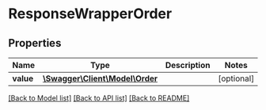 # ResponseWrapperOrder

## Properties
Name | Type | Description | Notes
------------ | ------------- | ------------- | -------------
**value** | [**\Swagger\Client\Model\Order**](Order.md) |  | [optional] 

[[Back to Model list]](../README.md#documentation-for-models) [[Back to API list]](../README.md#documentation-for-api-endpoints) [[Back to README]](../README.md)


